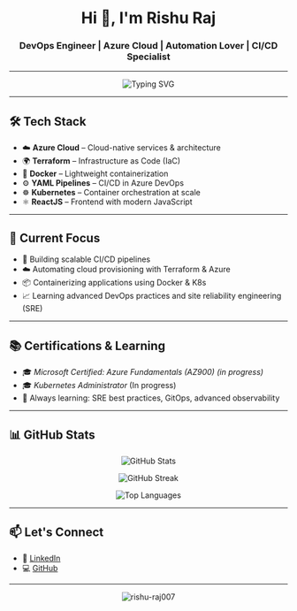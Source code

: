 <h1 align="center">Hi 👋, I'm Rishu Raj</h1>
<h3 align="center">DevOps Engineer | Azure Cloud | Automation Lover | CI/CD Specialist</h3>

---

<p align="center">
  <img src="https://readme-typing-svg.herokuapp.com?font=Fira+Code&weight=500&size=22&pause=1000&center=true&vCenter=true&width=435&lines=DevOps+Enthusiast;Cloud-Native+Learner;Infrastructure+as+Code+%F0%9F%92%BB;CI%2FCD+Pipeline+Builder;Kubernetes+%7C+Terraform+%7C+Azure" alt="Typing SVG" />
</p>

---

## 🛠️ Tech Stack

- ☁️ **Azure Cloud** – Cloud-native services & architecture  
- 🌍 **Terraform** – Infrastructure as Code (IaC)  
- 🐳 **Docker** – Lightweight containerization  
- ⚙️ **YAML Pipelines** – CI/CD in Azure DevOps  
- ☸️ **Kubernetes** – Container orchestration at scale  
- ⚛️ **ReactJS** – Frontend with modern JavaScript  

---

## 🔭 Current Focus

- 🔧 Building scalable CI/CD pipelines  
- ☁️ Automating cloud provisioning with Terraform & Azure  
- 📦 Containerizing applications using Docker & K8s  
- 📈 Learning advanced DevOps practices and site reliability engineering (SRE)  

---

## 📚 Certifications & Learning

- 🎓 *Microsoft Certified: Azure Fundamentals (AZ900)* *(in progress)*  
- 🎓 *Kubernetes Administrator* (In progress)  
- 📘 Always learning: SRE best practices, GitOps, advanced observability  

---

## 📊 GitHub Stats

<p align="center">
  <img src="https://github-readme-stats.vercel.app/api?username=rishu-raj007&show_icons=true&theme=tokyonight&hide_border=true" alt="GitHub Stats" />
</p>

<p align="center">
  <img src="https://github-readme-streak-stats.herokuapp.com/?user=rishu-raj007&theme=tokyonight&hide_border=true" alt="GitHub Streak" />
</p>

<p align="center">
  <img src="https://github-readme-stats.vercel.app/api/top-langs/?username=rishu-raj007&layout=compact&theme=tokyonight&hide_border=true" alt="Top Languages" />
</p>

---

## 📫 Let's Connect

- 🔗 [LinkedIn](https://www.linkedin.com/in/rishu-ravi-raj)  
- 💻 [GitHub](https://github.com/rishu-raj007)  

---

<p align="center">
  <img src="https://komarev.com/ghpvc/?username=rishu-raj007&label=Profile+Views&color=blueviolet&style=flat" alt="rishu-raj007" />
</p>
